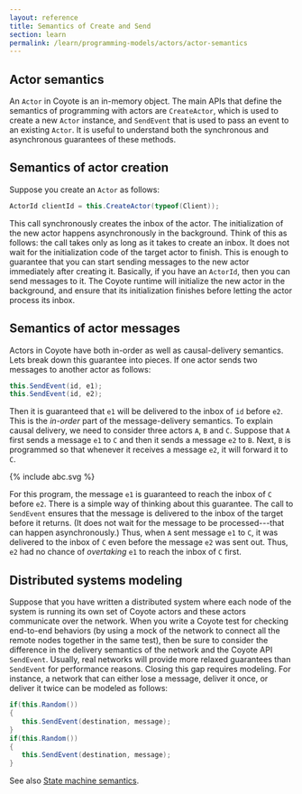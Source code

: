```yaml
---
layout: reference
title: Semantics of Create and Send
section: learn
permalink: /learn/programming-models/actors/actor-semantics
---
```


## Actor semantics

An `Actor` in Coyote is an in-memory object. The main APIs that define the semantics of programming
with actors are `CreateActor`, which is used to create a new `Actor` instance, and `SendEvent` that
is used to pass an event to an existing `Actor`. It is useful to understand both the synchronous and
asynchronous guarantees of these methods.

## Semantics of actor creation

Suppose you create an `Actor` as follows:

```c#
ActorId clientId = this.CreateActor(typeof(Client));
```

This call synchronously creates the inbox of the actor. The initialization of the new actor happens
asynchronously in the background. Think of this as follows: the call takes only as long as it takes
to create an inbox. It does not wait for the initialization code of the target actor to finish. This
is enough to guarantee that you can start sending messages to the new actor immediately after
creating it. Basically, if you have an `ActorId`, then you can send messages to it. The Coyote
runtime will initialize the new actor in the background, and ensure that its initialization finishes
before letting the actor process its inbox.

## Semantics of actor messages

Actors in Coyote have both in-order as well as causal-delivery semantics. Lets break down this
guarantee into pieces. If one actor sends two messages to another actor as follows:

```c#
this.SendEvent(id, e1);
this.SendEvent(id, e2);
```

Then it is guaranteed that `e1` will be delivered to the inbox of `id` before `e2`. This is the
_in-order_ part of the message-delivery semantics. To explain causal delivery, we need to consider
three actors `A`, `B` and `C`. Suppose that `A` first sends a message `e1` to `C` and then it sends
a message `e2` to `B`. Next, `B` is programmed so that whenever it receives a message `e2`, it will
forward it to `C`.

<div>
{% include abc.svg %}
</div>

For this program, the message `e1` is guaranteed to reach the inbox of `C` before
`e2`. There is a simple way of thinking about this guarantee. The call to `SendEvent` ensures that
the message is delivered to the inbox of the target before it returns. (It does not wait for the
message to be processed---that can happen asynchronously.) Thus, when `A` sent message `e1` to `C`,
it was delivered to the inbox of `C` even before the message `e2` was sent out. Thus, `e2` had no
chance of _overtaking_ `e1` to reach the inbox of `C` first.

## Distributed systems modeling

Suppose that you have written a distributed system where each node of the system is running its own
set of Coyote actors and these actors communicate over the network. When you write a Coyote test for
checking end-to-end behaviors (by using a mock of the network to connect all the remote nodes
together in the same test), then be sure to consider the difference in the delivery semantics of the
network and the Coyote API `SendEvent`. Usually, real networks will provide more relaxed guarantees
than `SendEvent` for performance reasons. Closing this gap requires modeling. For instance, a
network that can either lose a message, deliver it once, or deliver it twice can be modeled as
follows:

```c#
if(this.Random())
{
   this.SendEvent(destination, message);
}
if(this.Random())
{
   this.SendEvent(destination, message);
}
```

See also [State machine semantics](/coyote/learn/programming-models/actors/state-machines#precise-semantics).
